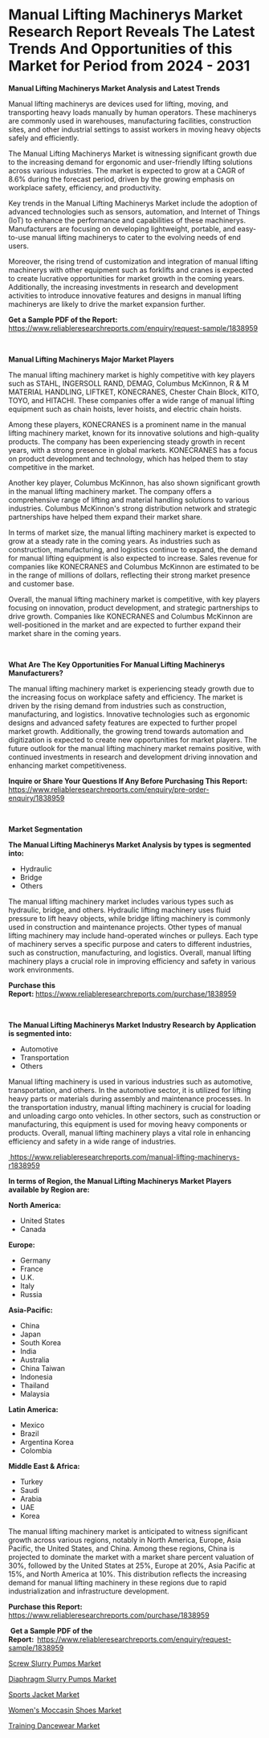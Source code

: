 <p><h1>Manual Lifting Machinerys Market Research Report Reveals The Latest Trends And Opportunities of this Market for Period from 2024 - 2031</h1></p><p><strong>Manual Lifting Machinerys Market Analysis and Latest Trends</strong></p>
<p><p>Manual lifting machinerys are devices used for lifting, moving, and transporting heavy loads manually by human operators. These machinerys are commonly used in warehouses, manufacturing facilities, construction sites, and other industrial settings to assist workers in moving heavy objects safely and efficiently.</p><p>The Manual Lifting Machinerys Market is witnessing significant growth due to the increasing demand for ergonomic and user-friendly lifting solutions across various industries. The market is expected to grow at a CAGR of 8.6% during the forecast period, driven by the growing emphasis on workplace safety, efficiency, and productivity.</p><p>Key trends in the Manual Lifting Machinerys Market include the adoption of advanced technologies such as sensors, automation, and Internet of Things (IoT) to enhance the performance and capabilities of these machinerys. Manufacturers are focusing on developing lightweight, portable, and easy-to-use manual lifting machinerys to cater to the evolving needs of end users.</p><p>Moreover, the rising trend of customization and integration of manual lifting machinerys with other equipment such as forklifts and cranes is expected to create lucrative opportunities for market growth in the coming years. Additionally, the increasing investments in research and development activities to introduce innovative features and designs in manual lifting machinerys are likely to drive the market expansion further.</p></p>
<p><strong>Get a Sample PDF of the Report:&nbsp;</strong> <a href="https://www.reliableresearchreports.com/enquiry/request-sample/1838959">https://www.reliableresearchreports.com/enquiry/request-sample/1838959</a></p>
<p>&nbsp;</p>
<p><strong>Manual Lifting Machinerys Major Market Players</strong></p>
<p><p>The manual lifting machinery market is highly competitive with key players such as STAHL, INGERSOLL RAND, DEMAG, Columbus McKinnon, R & M MATERIAL HANDLING, LIFTKET, KONECRANES, Chester Chain Block, KITO, TOYO, and HITACHI. These companies offer a wide range of manual lifting equipment such as chain hoists, lever hoists, and electric chain hoists.</p><p>Among these players, KONECRANES is a prominent name in the manual lifting machinery market, known for its innovative solutions and high-quality products. The company has been experiencing steady growth in recent years, with a strong presence in global markets. KONECRANES has a focus on product development and technology, which has helped them to stay competitive in the market.</p><p>Another key player, Columbus McKinnon, has also shown significant growth in the manual lifting machinery market. The company offers a comprehensive range of lifting and material handling solutions to various industries. Columbus McKinnon's strong distribution network and strategic partnerships have helped them expand their market share.</p><p>In terms of market size, the manual lifting machinery market is expected to grow at a steady rate in the coming years. As industries such as construction, manufacturing, and logistics continue to expand, the demand for manual lifting equipment is also expected to increase. Sales revenue for companies like KONECRANES and Columbus McKinnon are estimated to be in the range of millions of dollars, reflecting their strong market presence and customer base.</p><p>Overall, the manual lifting machinery market is competitive, with key players focusing on innovation, product development, and strategic partnerships to drive growth. Companies like KONECRANES and Columbus McKinnon are well-positioned in the market and are expected to further expand their market share in the coming years.</p></p>
<p>&nbsp;</p>
<p><strong>What Are The Key Opportunities For Manual Lifting Machinerys Manufacturers?</strong></p>
<p><p>The manual lifting machinery market is experiencing steady growth due to the increasing focus on workplace safety and efficiency. The market is driven by the rising demand from industries such as construction, manufacturing, and logistics. Innovative technologies such as ergonomic designs and advanced safety features are expected to further propel market growth. Additionally, the growing trend towards automation and digitization is expected to create new opportunities for market players. The future outlook for the manual lifting machinery market remains positive, with continued investments in research and development driving innovation and enhancing market competitiveness.</p></p>
<p><strong>Inquire or Share Your Questions If Any Before Purchasing This Report:</strong> <a href="https://www.reliableresearchreports.com/enquiry/pre-order-enquiry/1838959">https://www.reliableresearchreports.com/enquiry/pre-order-enquiry/1838959</a></p>
<p>&nbsp;</p>
<p><strong>Market Segmentation</strong></p>
<p><strong>The Manual Lifting Machinerys Market Analysis by types is segmented into:</strong></p>
<p><ul><li>Hydraulic</li><li>Bridge</li><li>Others</li></ul></p>
<p><p>The manual lifting machinery market includes various types such as hydraulic, bridge, and others. Hydraulic lifting machinery uses fluid pressure to lift heavy objects, while bridge lifting machinery is commonly used in construction and maintenance projects. Other types of manual lifting machinery may include hand-operated winches or pulleys. Each type of machinery serves a specific purpose and caters to different industries, such as construction, manufacturing, and logistics. Overall, manual lifting machinery plays a crucial role in improving efficiency and safety in various work environments.</p></p>
<p><strong>Purchase this Report:&nbsp;</strong><a href="https://www.reliableresearchreports.com/purchase/1838959">https://www.reliableresearchreports.com/purchase/1838959</a></p>
<p>&nbsp;</p>
<p><strong>The Manual Lifting Machinerys Market Industry Research by Application is segmented into:</strong></p>
<p><ul><li>Automotive</li><li>Transportation</li><li>Others</li></ul></p>
<p><p>Manual lifting machinery is used in various industries such as automotive, transportation, and others. In the automotive sector, it is utilized for lifting heavy parts or materials during assembly and maintenance processes. In the transportation industry, manual lifting machinery is crucial for loading and unloading cargo onto vehicles. In other sectors, such as construction or manufacturing, this equipment is used for moving heavy components or products. Overall, manual lifting machinery plays a vital role in enhancing efficiency and safety in a wide range of industries.</p></p>
<p><a href="https://www.reliableresearchreports.com/manual-lifting-machinerys-r1838959">&nbsp;https://www.reliableresearchreports.com/manual-lifting-machinerys-r1838959</a></p>
<p><strong>In terms of Region, the Manual Lifting Machinerys Market Players available by Region are:</strong></p>
<p>
    <p> <strong> North America: </strong>
        <ul>
            <li>United States</li>
            <li>Canada</li>
        </ul>
        </p> 
    <p> <strong> Europe: </strong>
        <ul>
            <li>Germany</li>
            <li>France</li>
            <li>U.K.</li>
            <li>Italy</li>
            <li>Russia</li>
        </ul>
        </p> 
    <p> <strong> Asia-Pacific: </strong>
        <ul>
            <li>China</li>
            <li>Japan</li>
            <li>South Korea</li>
            <li>India</li>
            <li>Australia</li>
            <li>China Taiwan</li>
            <li>Indonesia</li>
            <li>Thailand</li>
            <li>Malaysia</li>
        </ul>
        </p> 
    <p> <strong> Latin America: </strong>
        <ul>
            <li>Mexico</li>
            <li>Brazil</li>
            <li>Argentina Korea</li>
            <li>Colombia</li>
        </ul>
        </p> 
    <p> <strong> Middle East & Africa: </strong>
        <ul>
            <li>Turkey</li>
            <li>Saudi</li>
            <li>Arabia</li>
            <li>UAE</li>
            <li>Korea</li>
        </ul>
    </p>
    </p>
<p><p>The manual lifting machinery market is anticipated to witness significant growth across various regions, notably in North America, Europe, Asia Pacific, the United States, and China. Among these regions, China is projected to dominate the market with a market share percent valuation of 30%, followed by the United States at 25%, Europe at 20%, Asia Pacific at 15%, and North America at 10%. This distribution reflects the increasing demand for manual lifting machinery in these regions due to rapid industrialization and infrastructure development.</p></p>
<p><strong>Purchase this Report: </strong><a href="https://www.reliableresearchreports.com/purchase/1838959">https://www.reliableresearchreports.com/purchase/1838959</a></p>
<p>&nbsp;<strong>Get a Sample PDF of the Report:&nbsp;&nbsp;</strong><a href="https://www.reliableresearchreports.com/enquiry/request-sample/1838959">https://www.reliableresearchreports.com/enquiry/request-sample/1838959</a></p>
<p><strong></strong></p>
<p><p><a href="https://github.com/lbird53714/Market-Research-Report-List-5/blob/main/screw-slurry-pumps-market.md">Screw Slurry Pumps Market</a></p><p><a href="https://github.com/ohumlzho95/Market-Research-Report-List-1/blob/main/diaphragm-slurry-pumps-market.md">Diaphragm Slurry Pumps Market</a></p><p><a href="https://medium.com/@doristurner71/global-sports-jacket-industry-research-report-competitive-landscape-market-size-regional-status-c57e628f1caf">Sports Jacket Market</a></p><p><a href="https://medium.com/@joeyojholms59/global-womens-moccasin-shoes-market-opportunities-and-forecast-for-period-from-2024-to-2031-0ec886607563">Women's Moccasin Shoes Market</a></p><p><a href="https://medium.com/@gerkabranch5/emerging-trends-in-training-dancewear-market-global-outlook-and-future-prospects-from-2024-2031-43235a1495bc">Training Dancewear Market</a></p></p>